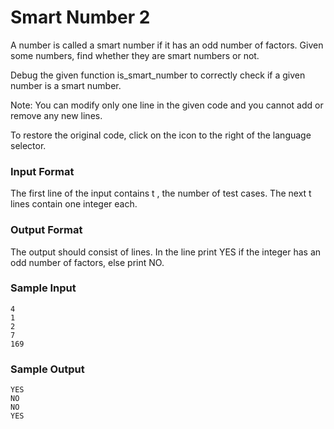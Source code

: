 # Smart Number 2

A number is called a smart number if it has an odd number of factors. Given some numbers, find whether they are smart numbers or not.

Debug the given function is_smart_number to correctly check if a given number is a smart number.

Note: You can modify only one line in the given code and you cannot add or remove any new lines.

To restore the original code, click on the icon to the right of the language selector.

### Input Format

The first line of the input contains t , the number of test cases.
The next t lines contain one integer each.

### Output Format

The output should consist of  lines. In the  line print YES if the  integer has an odd number of factors, else print NO.

### Sample Input
```
4
1
2
7
169
```
### Sample Output
```
YES
NO
NO
YES
```